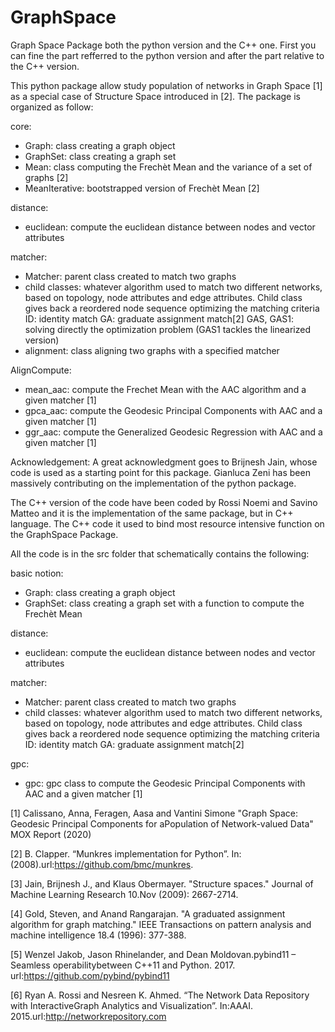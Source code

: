 # GraphSpace
Graph Space Package both the python version and the C++ one.
First you can fine the part refferred to the python version and after the part relative to the C++ version.

This python package allow study population of networks in Graph Space [1] as a special case of Structure Space introduced in [2].
The package is organized as follow:

core:
- Graph: class creating a graph object
- GraphSet: class creating a graph set
- Mean: class computing the Frechèt Mean and the variance of a set of graphs [2]
- MeanIterative: bootstrapped version of Frechèt Mean [2]

distance:
- euclidean: compute the euclidean distance between nodes and vector attributes

matcher:
- Matcher: parent class created to match two graphs
- child classes: whatever algorithm used to match two different networks, based on topology, node attributes and edge attributes. 
Child class gives back a reordered node sequence optimizing the matching criteria
    ID: identity match
    GA: graduate assignment match[2]
    GAS, GAS1: solving directly the optimization problem (GAS1 tackles the linearized version)
- alignment: class aligning two graphs with a specified matcher

AlignCompute:
- mean_aac: compute the Frechet Mean with the AAC algorithm and a given matcher [1]
- gpca_aac: compute the Geodesic Principal Components with AAC and a given matcher [1]
- ggr_aac: compute the Generalized Geodesic Regression with AAC and a given matcher [1]

Acknowledgement: A great acknowledgment goes to Brijnesh Jain, whose code is used as a starting point for this package. Gianluca Zeni has been massively contributing on the implementation of the python package.

The C++ version of the code have been coded by Rossi Noemi and Savino Matteo and it is the implementation of the same package, but in C++ language. The C++ code it used to bind most resource intensive function on the GraphSpace Package.

All the code is in the src folder that schematically contains the following:

basic notion:
- Graph: class creating a graph object
- GraphSet: class creating a graph set with a function to compute the  Frechèt Mean

distance:
- euclidean: compute the euclidean distance between nodes and vector attributes

matcher:
- Matcher: parent class created to match two graphs
- child classes: whatever algorithm used to match two different networks, based on topology, node attributes and edge attributes. 
Child class gives back a reordered node sequence optimizing the matching criteria
    ID: identity match
    GA: graduate assignment match[2]

gpc:
- gpc: gpc class to compute the Geodesic Principal Components with AAC and a given matcher [1]


[1] Calissano, Anna, Feragen, Aasa and Vantini Simone "Graph Space: Geodesic Principal Components for aPopulation of Network-valued Data" MOX Report (2020)

[2]    B.  Clapper.  “Munkres  implementation  for  Python”.  In:  (2008).url:https://github.com/bmc/munkres.

[3] Jain, Brijnesh J., and Klaus Obermayer. "Structure spaces." Journal of Machine Learning Research 10.Nov (2009): 2667-2714.

[4] Gold, Steven, and Anand Rangarajan. "A graduated assignment algorithm for graph matching." IEEE Transactions on pattern analysis            and machine intelligence 18.4 (1996): 377-388.

[5]    Wenzel  Jakob,  Jason  Rhinelander,  and  Dean  Moldovan.pybind11  –  Seamless  operabilitybetween C++11 and Python. 2017. url:https://github.com/pybind/pybind11

[6]    Ryan A. Rossi and Nesreen K. Ahmed. “The Network Data Repository with InteractiveGraph Analytics and Visualization”. In:AAAI. 2015.url:http://networkrepository.com
